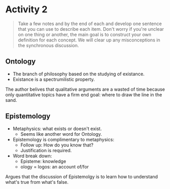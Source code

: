 # Activity 2

> Take a few notes and by the end of each and develop one sentence that you can use to describe each item.
> Don't worry if you're unclear on one thing or another, the main goal is to construct your own definition for each concept.
> We will clear up any misconceptions in the synchronous discussion.

## Ontology

- The branch of philosophy based on the studying of existance.
- Existance is a spectrumilistic property.

The author belives that qualitative arguments are a wasted of time because only quantitative topics have a firm end goal: where to draw the line in the sand.

## Epistemology

- Metaphysics: what exists or doesn't exist.
  - Seems like another word for Ontology.
- Epistemology is complimentary to metaphysics:
  - Follow up: How do you know that?
  - Justification is required.
- Word break down:
  - Episteme: knowledge
  - ology = logos: an account of/for

Argues that the discussion of Epistemolgy is to learn how to understand what's true from what's false.